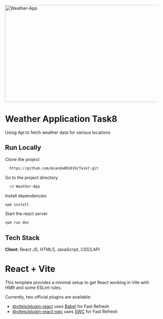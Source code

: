 <img src="https://socialify.git.ci/Asanda001019/Weather-App/image?language=1&owner=1&name=1&stargazers=1&theme=Light" alt="Weather-App" width="640" height="320" />
<h1>Weather Application Task8</h1>
<p>Using Api to fetch weather data for various locations </p>

## Run Locally
Clone the project
```bash
  https://github.com/Asanda001019/Task7.git
```
Go to the project directory
```bash
  cd Weather-App
```
Install dependencies
```bash
npm install 
```
Start the react server
```bash
npm run dev
```
## Tech Stack
**Client:** React JS, HTML5, JavaScript, CSS3,API

# React + Vite

This template provides a minimal setup to get React working in Vite with HMR and some ESLint rules.

Currently, two official plugins are available:

- [@vitejs/plugin-react](https://github.com/vitejs/vite-plugin-react/blob/main/packages/plugin-react/README.md) uses [Babel](https://babeljs.io/) for Fast Refresh
- [@vitejs/plugin-react-swc](https://github.com/vitejs/vite-plugin-react-swc) uses [SWC](https://swc.rs/) for Fast Refresh
